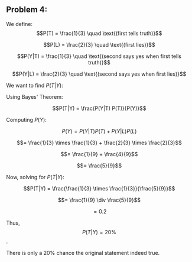 ## Problem 4:

We define:
$$P(T) = \frac{1}{3} \quad \text{(first tells truth)}$$

$$P(L) = \frac{2}{3} \quad \text{(first lies)}$$

$$P(Y|T) = \frac{1}{3} \quad \text{(second says yes when first tells truth)}$$

$$P(Y|L) = \frac{2}{3} \quad \text{(second says yes when first lies)}$$

We want to find $P(T|Y)$:

Using Bayes' Theorem:

$$P(T|Y) = \frac{P(Y|T) P(T)}{P(Y)}$$

Computing $P(Y)$:

$$P(Y) = P(Y|T) P(T) + P(Y|L) P(L)$$

$$= \frac{1}{3} \times \frac{1}{3} + \frac{2}{3} \times \frac{2}{3}$$

$$= \frac{1}{9} + \frac{4}{9}$$

$$= \frac{5}{9}$$

Now, solving for $P(T|Y)$:

$$P(T|Y) = \frac{\frac{1}{3} \times \frac{1}{3}}{\frac{5}{9}}$$

$$= \frac{1}{9} \div \frac{5}{9}$$

$$= 0.2$$

Thus, $$P(T|Y) = 20\%$$.

There is only a $20\%$ chance the original statement indeed true. 